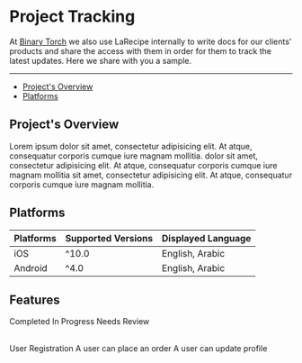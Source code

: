 # Project Tracking

At [Binary Torch](http://binary-torch.com/) we also use LaRecipe internally to write docs for our clients' products and share the access with them in order for them to track the latest updates. Here we share with you a sample.

---

- [Project's Overview](#overview)
- [Platforms](#platforms)

<a name="overview"></a>
## Project's Overview

Lorem ipsum dolor sit amet, consectetur adipisicing elit. At atque, consequatur corporis cumque iure magnam mollitia. dolor sit amet, consectetur adipisicing elit. At atque, consequatur corporis cumque iure magnam mollitia sit amet, consectetur adipisicing elit. At atque, consequatur corporis cumque iure magnam mollitia.

<a name="platforms"></a>
## Platforms

|Platforms|Supported Versions|Displayed Language|
|:-|:-|:-|
|iOS|^10.0|English, Arabic|
|Android|^4.0|English, Arabic|

## Features

<larecipe-badge type="success">Completed</larecipe-badge>
<larecipe-badge type="primary">In Progress</larecipe-badge>
<larecipe-badge type="warning">Needs Review</larecipe-badge>

<br>

<larecipe-card>
    User Registration
    <larecipe-progress type="success" :value="100"></larecipe-progress>
</larecipe-card>

<larecipe-card>
    A user can place an order
    <larecipe-progress type="primary" :value="40"></larecipe-progress>
</larecipe-card>

<larecipe-card>
    A user can update profile
    <larecipe-progress type="warning" :value="100"></larecipe-progress>
</larecipe-card>